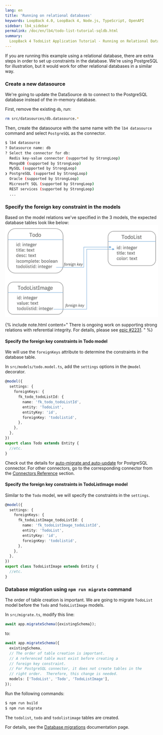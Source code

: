 ```yaml
---
lang: en
title: 'Running on relational databases'
keywords: LoopBack 4.0, LoopBack 4, Node.js, TypeScript, OpenAPI
sidebar: lb4_sidebar
permalink: /doc/en/lb4/todo-list-tutorial-sqldb.html
summary:
  LoopBack 4 TodoList Application Tutorial - Running on Relational Databases
---
```


If you are running this example using a relational database, there are extra
steps in order to set up constraints in the database. We're using PostgreSQL for
illustration, but it would work for other relational databases in a similar way.

### Create a new datasource

We're going to update the DataSource `db` to connect to the PostgreSQL database
instead of the in-memory database.

First, remove the existing `db`, run:

```sh
rm src/datasources/db.datasource.*
```

Then, create the datasource with the same name with the `lb4 datasource` command
and select `PostgreSQL` as the connector.

```sh
$ lb4 datasource
? Datasource name: db
? Select the connector for db:
  Redis key-value connector (supported by StrongLoop)
  MongoDB (supported by StrongLoop)
  MySQL (supported by StrongLoop)
❯ PostgreSQL (supported by StrongLoop)
  Oracle (supported by StrongLoop)
  Microsoft SQL (supported by StrongLoop)
  REST services (supported by StrongLoop)
  ...
```

### Specify the foreign key constraint in the models

Based on the model relations we've specified in the 3 models, the expected
database tables look like below:
![database tables](todo-list-tutorial-dbtables.png)

{% include note.html content="
There is ongoing work on supporting strong relations with referential integrity.  For details, please see [epic #2231](https://github.com/strongloop/loopback-next/issues/2331).
" %}

#### Specify the foreign key constraints in Todo model

We will use the `foreignKeys` attribute to determine the constraints in the
database table.

In `src/models/todo.model.ts`, add the `settings` options in the `@model`
decorator.

```ts
@model({
  settings: {
    foreignKeys: {
      fk_todo_todoListId: {
        name: 'fk_todo_todoListId',
        entity: 'TodoList',
        entityKey: 'id',
        foreignKey: 'todolistid',
      },
    },
  },
})
export class Todo extends Entity {
  //etc.
}
```

Check out the details for
[auto-migrate and auto-update](https://loopback.io/doc/en/lb4/PostgreSQL-connector.html#auto-migrateauto-update-models-with-foreign-keys)
for PostgreSQL connector. For other connectors, go to the corresponding
connector from the
[Connectors Reference](https://loopback.io/doc/en/lb4/Connectors-reference.html)
section.

#### Specify the foreign key constraints in TodoListImage model

Similar to the `Todo` model, we will specify the constraints in the `settings`.

```ts
@model({
  settings: {
    foreignKeys: {
      fk_todoListImage_todoListId: {
        name: 'fk_todoListImage_todoListId',
        entity: 'TodoList',
        entityKey: 'id',
        foreignKey: 'todolistid',
      },
    },
  },
})
export class TodoListImage extends Entity {
  //etc.
}
```

### Database migration using `npm run migrate` command

The order of table creation is important. We are going to migrate `TodoList`
model before the `Todo` and `TodoListImage` models.

In `src/migrate.ts`, modify this line:

```ts
await app.migrateSchema({existingSchema});
```

to:

```ts
await app.migrateSchema({
  existingSchema,
  // The order of table creation is important.
  // A referenced table must exist before creating a
  // foreign key constraint.
  // For PostgreSQL connector, it does not create tables in the
  // right order.  Therefore, this change is needed.
  models: ['TodoList', 'Todo', 'TodoListImage'],
});
```

Run the following commands:

```sh
$ npm run build
$ npm run migrate
```

The `todolist`, `todo` and `todolistimage` tables are created.

For details, see the [Database migrations](Database-migrations.md) documentation
page.
